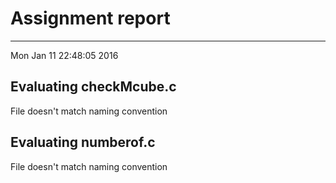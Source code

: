 # Assignment report
---
Mon Jan 11 22:48:05 2016

## Evaluating checkMcube.c

File doesn't match naming convention

## Evaluating numberof.c

File doesn't match naming convention

